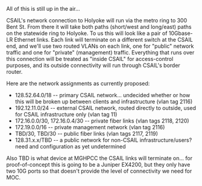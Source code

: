 All of this is still up in the air...

CSAIL's network connection to Holyoke will run via the metro ring to 300 Bent St. From there it will take both paths (short/west and long/east) paths on the statewide ring to Holyoke.  To us this will look like a pair of 10Gbase-LR Ethernet links.  Each link will terminate on a different switch at the CSAIL end, and we'll use two routed VLANs on each link, one for "public" network traffic and one for "private" (management) traffic.  Everything that runs over this connection will be treated as "inside CSAIL" for access-control purposes, and its outside connectivity will run through CSAIL's border router.

Here are the network assignments as currently proposed:
* 128.52.64.0/18 -- primary CSAIL network... undecided whether or how this will be broken up between clients and infrastructure (vlan tag 2116)
* 192.12.11.0/24 -- external CSAIL network, routed directly to outside, used for CSAIL infrastructure only (vlan tag 11)
* 172.16.0.0/30, 172.16.0.4/30 -- private fiber links (vlan tags 2118, 2120)
* 172.19.0.0/16 -- private management network (vlan tag 2116)
* TBD/30, TBD/30 -- public fiber links (vlan tags 2117, 2119)
* 128.31.x.x/TBD -- a public network for non-CSAIL infrastructure/users? need and configuration as yet undetermined

Also TBD is what device at MGHPCC the CSAIL links will terminate on... for proof-of-concept this is going to be a Juniper EX4200, but they only have two 10G ports so that doesn't provide the level of connectivity we need for MOC.